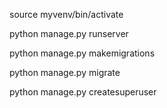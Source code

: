 source myvenv/bin/activate

python manage.py runserver

python manage.py makemigrations

python manage.py migrate

python manage.py createsuperuser
